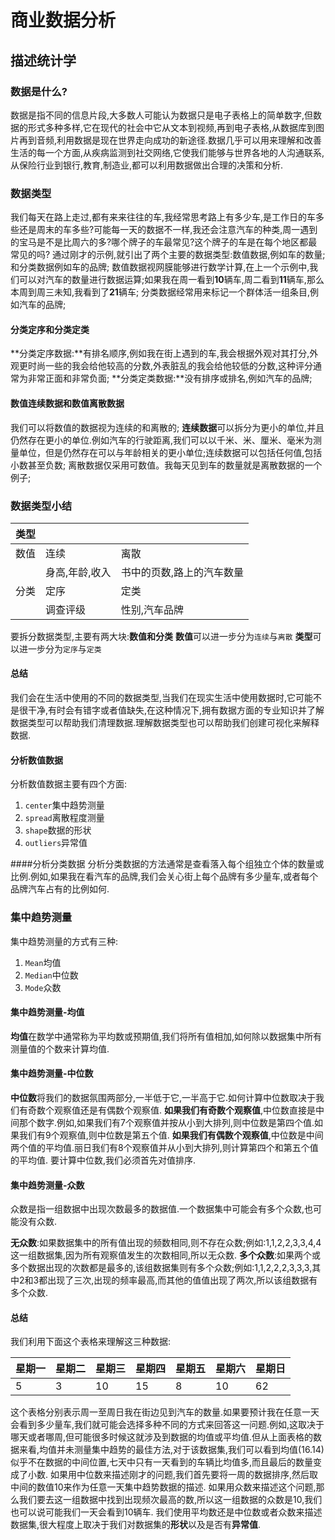 # 商业数据分析

## 描述统计学

### 数据是什么?
数据是指不同的信息片段,大多数人可能认为数据只是电子表格上的简单数字,但数据的形式多种多样,它在现代的社会中它从文本到视频,再到电子表格,从数据库到图片再到音频,利用数据是现在世界走向成功的新途径.数据几乎可以用来理解和改善生活的每一个方面,从疾病监测到社交网络,它使我们能够与世界各地的人沟通联系,从保险行业到银行,教育,制造业,都可以利用数据做出合理的决策和分析.

### 数据类型
我们每天在路上走过,都有来来往往的车,我经常思考路上有多少车,是工作日的车多些还是周末的车多些?可能每一天的数据不一样,我还会注意汽车的种类,周一遇到的宝马是不是比周六的多?哪个牌子的车最常见?这个牌子的车是在每个地区都最常见的吗?
通过刚才的示例,就引出了两个主要的数据类型:数值数据,例如车的数量;和分类数据例如车的品牌;
数值数据视网膜能够进行数学计算,在上一个示例中,我们可以对汽车的数量进行数据运算;如果我在周一看到**10**辆车,周二看到**11**辆车,那么本周到周三未知,我看到了**21**辆车;
分类数据经常用来标记一个群体活一组条目,例如汽车的品牌;

#### 分类定序和分类定类
**分类定序数据:**有排名顺序,例如我在街上遇到的车,我会根据外观对其打分,外观更时尚一些的我会给他较高的分数,外表脏乱的我会给他较低的分数,这种评分通常为非常正面和非常负面;
**分类定类数据:**没有排序或排名,例如汽车的品牌;

#### 数值连续数据和数值离散数据
我们可以将数值的数据视为连续的和离散的;
**连续数据**可以拆分为更小的单位,并且仍然存在更小的单位.例如汽车的行驶距离,我们可以以千米、米、厘米、毫米为测量单位，但是仍然存在可以与年龄相关的更小单位;连续数据可以包括任何值,包括小数甚至负数;
离散数据仅采用可数值。我每天见到车的数量就是离散数据的一个例子;

### 数据类型小结
| 类型 |     |     |
| --- | --- | --- |
| 数值 | 连续 | 离散 |
|  | 身高,年龄,收入 | 书中的页数,路上的汽车数量 |
| 分类 | 定序 | 定类 |
|  | 调查评级 | 性别,汽车品牌 |

要拆分数据类型,主要有两大块:**数值和分类**
**数值**可以进一步分为`连续`与`离散`
**类型**可以进一步分为`定序`与`定类`


#### 总结
我们会在生活中使用的不同的数据类型,当我们在现实生活中使用数据时,它可能不是很干净,有时会有错字或者值缺失,在这种情况下,拥有数据方面的专业知识并了解数据类型可以帮助我们清理数据.理解数据类型也可以帮助我们创建可视化来解释数据.

#### 分析数值数据
分析数值数据主要有四个方面:
1. `center`集中趋势测量
2. `spread`离散程度测量
3. `shape`数据的形状
4. `outliers`异常值

####分析分类数据
分析分类数据的方法通常是查看落入每个组独立个体的数量或比例.例如,如果我在看汽车的品牌,我们会关心街上每个品牌有多少量车,或者每个品牌汽车占有的比例如何.

### 集中趋势测量
集中趋势测量的方式有三种:
1. `Mean`均值
2. `Median`中位数
3. `Mode`众数

#### 集中趋势测量-均值
**均值**在数学中通常称为平均数或预期值,我们将所有值相加,如何除以数据集中所有测量值的个数来计算均值.

#### 集中趋势测量-中位数
**中位数**将我们的数据氛围两部分,一半低于它,一半高于它.如何计算中位数取决于我们有奇数个观察值还是有偶数个观察值.
**如果我们有奇数个观察值**,中位数直接是中间那个数字.例如,如果我们有7个观察值并按从小到大排列,则中位数是第四个值.如果我们有9个观察值,则中位数是第五个值.
**如果我们有偶数个观察值**,中位数是中间两个值的平均值.丽日我们有8个观察值并从小到大排列,则计算第四个和第五个值的平均值.
要计算中位数,我们必须首先对值排序.

#### 集中趋势测量-众数
众数是指一组数据中出现次数最多的数据值.一个数据集中可能会有多个众数,也可能没有众数.

**无众数**:如果数据集中的所有值出现的频数相同,则不存在众数;例如:1,1,2,2,3,3,4,4这一组数据集,因为所有观察值发生的次数相同,所以无众数.
**多个众数**:如果两个或多个数据出现的次数都是最多的,该组数据集则有多个众数;例如:1,1,2,2,2,3,3,3,其中2和3都出现了三次,出现的频率最高,而其他的值值出现了两次,所以该组数据有多个众数.

#### 总结
我们利用下面这个表格来理解这三种数据:

| 星期一 | 星期二 | 星期三 | 星期四 | 星期五 | 星期六 | 星期日 |
| --- | --- | --- | --- | --- | --- | --- |
| 5 | 3 | 10 | 15 | 8 | 10 | 62 |

这个表格分别表示周一至周日我在街边见到汽车的数量.如果要预计我在任意一天会看到多少量车,我们就可能会选择多种不同的方式来回答这一问题.例如,这取决于哪天或者哪周,但可能很多时候这就涉及到数据的均值或平均值.但从上面表格的数据来看,均值并未测量集中趋势的最佳方法,对于该数据集,我们可以看到均值(16.14)似乎不在数据的中间位置,七天中只有一天看到的车辆比均值多,而且最后的数量变成了小数.
如果用中位数来描述刚才的问题,我们首先要将一周的数据排序,然后取中间的数值10来作为任意一天集中趋势数据的描述.
如果用众数来描述这个问题,那么我们要去这一组数据中找到出现频次最高的数,所以这一组数据的众数是10,我们也可以说可能我们一天会看到10辆车.
我们使用平均数还是中位数或者众数来描述数据集,很大程度上取决于我们对数据集的**形状**以及是否有**异常值**.

